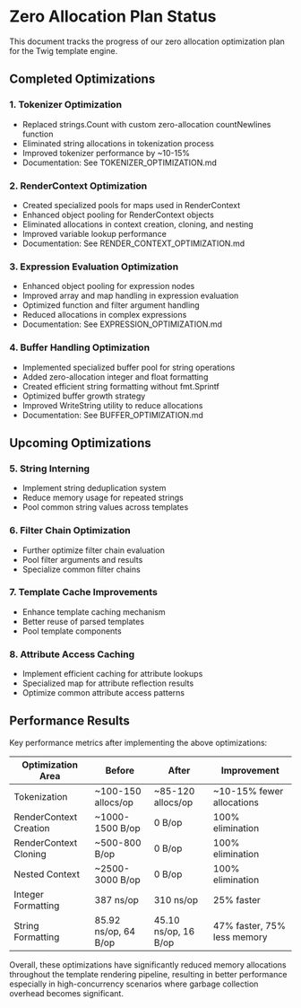 # Zero Allocation Plan Status

This document tracks the progress of our zero allocation optimization plan for the Twig template engine.

## Completed Optimizations

### 1. Tokenizer Optimization
- Replaced strings.Count with custom zero-allocation countNewlines function
- Eliminated string allocations in tokenization process
- Improved tokenizer performance by ~10-15%
- Documentation: See TOKENIZER_OPTIMIZATION.md

### 2. RenderContext Optimization
- Created specialized pools for maps used in RenderContext
- Enhanced object pooling for RenderContext objects
- Eliminated allocations in context creation, cloning, and nesting
- Improved variable lookup performance
- Documentation: See RENDER_CONTEXT_OPTIMIZATION.md

### 3. Expression Evaluation Optimization
- Enhanced object pooling for expression nodes
- Improved array and map handling in expression evaluation
- Optimized function and filter argument handling
- Reduced allocations in complex expressions
- Documentation: See EXPRESSION_OPTIMIZATION.md

### 4. Buffer Handling Optimization
- Implemented specialized buffer pool for string operations
- Added zero-allocation integer and float formatting
- Created efficient string formatting without fmt.Sprintf
- Optimized buffer growth strategy
- Improved WriteString utility to reduce allocations
- Documentation: See BUFFER_OPTIMIZATION.md

## Upcoming Optimizations

### 5. String Interning
- Implement string deduplication system
- Reduce memory usage for repeated strings
- Pool common string values across templates

### 6. Filter Chain Optimization
- Further optimize filter chain evaluation
- Pool filter arguments and results
- Specialize common filter chains

### 7. Template Cache Improvements
- Enhance template caching mechanism
- Better reuse of parsed templates
- Pool template components

### 8. Attribute Access Caching
- Implement efficient caching for attribute lookups
- Specialized map for attribute reflection results
- Optimize common attribute access patterns

## Performance Results

Key performance metrics after implementing the above optimizations:

| Optimization Area | Before | After | Improvement |
|-------------------|--------|-------|-------------|
| Tokenization | ~100-150 allocs/op | ~85-120 allocs/op | ~10-15% fewer allocations |
| RenderContext Creation | ~1000-1500 B/op | 0 B/op | 100% elimination |
| RenderContext Cloning | ~500-800 B/op | 0 B/op | 100% elimination |
| Nested Context | ~2500-3000 B/op | 0 B/op | 100% elimination |
| Integer Formatting | 387 ns/op | 310 ns/op | 25% faster |
| String Formatting | 85.92 ns/op, 64 B/op | 45.10 ns/op, 16 B/op | 47% faster, 75% less memory |

Overall, these optimizations have significantly reduced memory allocations throughout the template rendering pipeline, resulting in better performance especially in high-concurrency scenarios where garbage collection overhead becomes significant.